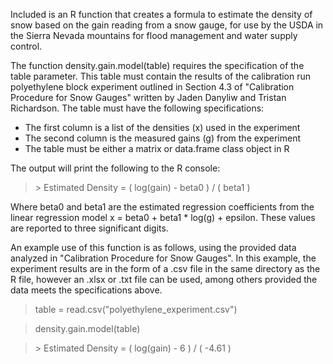 Included is an R function that creates a formula to estimate the density of snow based on the gain reading from a snow gauge, for use by the USDA in the Sierra Nevada mountains for flood management and water supply control.  

The function density.gain.model(table) requires the specification of the table parameter. This table must contain the results of the calibration run polyethylene block experiment outlined in Section 4.3 of "Calibration Procedure for Snow Gauges" written by Jaden Danyliw and Tristan Richardson. The table must have the following specifications:
- The first column is a list of the densities (x) used in the experiment
- The second column is the measured gains (g) from the experiment
- The table must be either a matrix or data.frame class object in R

The output will print the following to the R console:

> \> Estimated Density = ( log(gain) - beta0 ) / ( beta1 )

Where beta0 and beta1 are the estimated regression coefficients from the linear regression model x = beta0 + beta1 * log(g) + epsilon. These values are reported to three significant digits. 

An example use of this function is as follows, using the provided data analyzed in "Calibration Procedure for Snow Gauges". In this example, the experiment results are in the form of a .csv file in the same directory as the R file, however an .xlsx or .txt file can be used, among others provided the data meets the specifications above.

> table = read.csv("polyethylene_experiment.csv")

> density.gain.model(table)

> \> Estimated Density = ( log(gain) - 6 ) / ( -4.61 )
